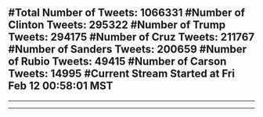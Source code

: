 #Total Number of Tweets: 1066331 
#Number of Clinton Tweets: 295322
#Number of Trump Tweets: 294175
#Number of Cruz Tweets: 211767
#Number of Sanders Tweets: 200659
#Number of Rubio Tweets: 49415
#Number of Carson Tweets: 14995
#Current Stream Started at Fri Feb 12 00:58:01 MST
---
---
---
